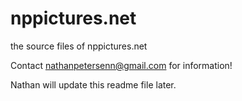 nppictures.net
==============

the source files of nppictures.net

Contact nathanpetersenn@gmail.com for information!

Nathan will update this readme file later.

